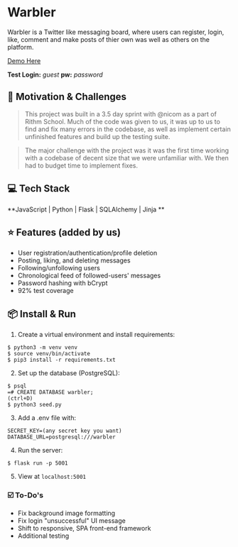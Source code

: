 # Warbler

Warbler is a Twitter like messaging board, where users can register, login, like, comment and make posts of thier own was well as others on the platform.

[Demo Here](https://warbler.up.railway.app/)

**Test Login:** _guest_
**pw:** _password_

## 🧐 Motivation & Challenges

> This project was built in a 3.5 day sprint with @nicom as a part of Rithm School. Much of the code was given to us, it was up to us to find and fix many errors in the codebase, as well as implement certain unfinished features and build up the testing suite. 

> The major challenge with the project was it was the first time working with a codebase of decent size that we were unfamiliar with. We then had to budget time to implement fixes. 

## 💻 Tech Stack 

**JavaScript | Python | Flask | SQLAlchemy | Jinja ** 

## ⭐️ Features (added by us)

- User registration/authentication/profile deletion
- Posting, liking, and deleting messages
- Following/unfollowing users
- Chronological feed of followed-users' messages
- Password hashing with bCrypt
- 92% test coverage

## 📦 Install & Run

1. Create a virtual environment and install requirements:
```
$ python3 -m venv venv
$ source venv/bin/activate
$ pip3 install -r requirements.txt
```
2. Set up the database (PostgreSQL):
```
$ psql
=# CREATE DATABASE warbler;
(ctrl+D)
$ python3 seed.py
```
3. Add a .env file with:
```
SECRET_KEY=(any secret key you want)
DATABASE_URL=postgresql:///warbler
```
4. Run the server:
```
$ flask run -p 5001
```
5. View at `localhost:5001`


### ☑️ To-Do's
- Fix background image formatting
- Fix login "unsuccessful" UI message
- Shift to responsive, SPA front-end framework
- Additional testing

